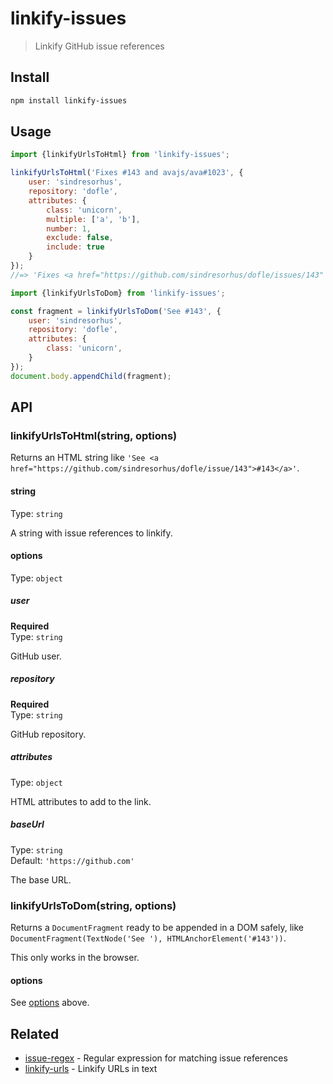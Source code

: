 # linkify-issues

> Linkify GitHub issue references

## Install

```sh
npm install linkify-issues
```

## Usage

```js
import {linkifyUrlsToHtml} from 'linkify-issues';

linkifyUrlsToHtml('Fixes #143 and avajs/ava#1023', {
	user: 'sindresorhus',
	repository: 'dofle',
	attributes: {
		class: 'unicorn',
		multiple: ['a', 'b'],
		number: 1,
		exclude: false,
		include: true
	}
});
//=> 'Fixes <a href="https://github.com/sindresorhus/dofle/issues/143" class="unicorn" multiple="a b" number="1" include>#143</a> and <a href="https://github.com/avajs/ava/issues/1023" class="unicorn" multiple="a b" number="1" include>avajs/ava#1023</a>'
```

```js
import {linkifyUrlsToDom} from 'linkify-issues';

const fragment = linkifyUrlsToDom('See #143', {
	user: 'sindresorhus',
	repository: 'dofle',
	attributes: {
		class: 'unicorn',
	}
});
document.body.appendChild(fragment);
```

## API

### linkifyUrlsToHtml(string, options)

Returns an HTML string like `'See <a href="https://github.com/sindresorhus/dofle/issue/143">#143</a>'`.

#### string

Type: `string`

A string with issue references to linkify.

#### options

Type: `object`

##### user

**Required**\
Type: `string`

GitHub user.

##### repository

**Required**\
Type: `string`

GitHub repository.

##### attributes

Type: `object`

HTML attributes to add to the link.

##### baseUrl

Type: `string`\
Default: `'https://github.com'`

The base URL.

### linkifyUrlsToDom(string, options)

Returns a `DocumentFragment` ready to be appended in a DOM safely, like `DocumentFragment(TextNode('See '), HTMLAnchorElement('#143'))`.

This only works in the browser.

#### options

See [options](#options) above.

## Related

- [issue-regex](https://github.com/sindresorhus/issue-regex) - Regular expression for matching issue references
- [linkify-urls](https://github.com/sindresorhus/linkify-urls) - Linkify URLs in text
